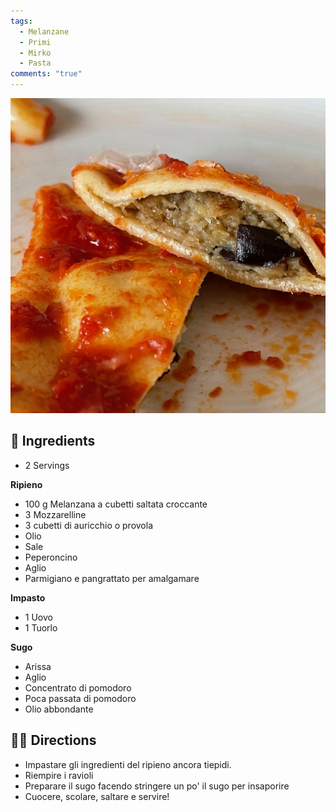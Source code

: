 ```yaml
---
tags:
  - Melanzane
  - Primi
  - Mirko
  - Pasta
comments: "true"
---
```


![](../images/ravioli-norma.jpeg)

## 🧾 Ingredients

- 2 Servings

**Ripieno**

- 100 g Melanzana a cubetti saltata croccante
- 3 Mozzarelline
- 3 cubetti di auricchio o provola
- Olio
- Sale
- Peperoncino
- Aglio
- Parmigiano e pangrattato per amalgamare

**Impasto**

- 1 Uovo
- 1 Tuorlo

**Sugo**

- Arissa
- Aglio
- Concentrato di pomodoro
- Poca passata di pomodoro
- Olio abbondante

## 👩‍🍳 Directions

- Impastare gli ingredienti del ripieno ancora tiepidi.
- Riempire i ravioli
- Preparare il sugo facendo stringere un po' il sugo per insaporire
- Cuocere, scolare, saltare e servire!
